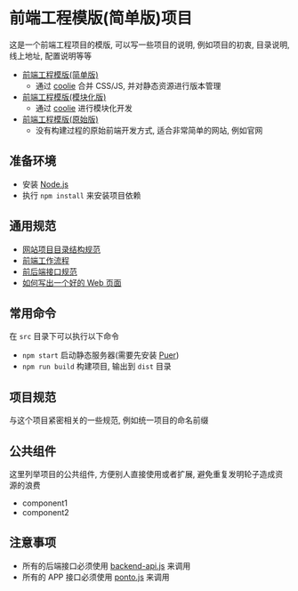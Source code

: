 # 前端工程模版(简单版)项目

这是一个前端工程项目的模版, 可以写一些项目的说明, 例如项目的初衷, 目录说明, 线上地址, 配置说明等等

* [前端工程模版(简单版)](https://github.com/f2e-journey/f2e-project-boilerplate)
  * 通过 [coolie](https://coolie.ydr.me/introduction/advantage/) 合并 CSS/JS, 并对静态资源进行版本管理
* [前端工程模版(模块化版)](https://github.com/f2e-journey/f2e-project-boilerplate/tree/module-coolie)
  * 通过 [coolie](https://coolie.ydr.me/guide/build-chunk-module/) 进行模块化开发
* [前端工程模版(原始版)](https://github.com/f2e-journey/f2e-project-boilerplate/tree/native)
  * 没有构建过程的原始前端开发方式, 适合非常简单的网站, 例如官网

## 准备环境

* 安装 [Node.js](https://nodejs.org/)
* 执行 `npm install` 来安装项目依赖

## 通用规范

* [网站项目目录结构规范](https://github.com/appbone/mobile-spa-boilerplate/blob/master/directory.md)
* [前端工作流程](https://github.com/f2e-journey/treasure/blob/master/workflow.md)
* [前后端接口规范](https://github.com/f2e-journey/treasure/blob/master/api.md)
* [如何写出一个好的 Web 页面](https://github.com/f2e-journey/xueqianban/issues/11)

## 常用命令

在 `src` 目录下可以执行以下命令

* `npm start` 启动静态服务器(需要先安装 [Puer](https://github.com/leeluolee/puer))
* `npm run build` 构建项目, 输出到 `dist` 目录

## 项目规范

与这个项目紧密相关的一些规范, 例如统一项目的命名前缀

## 公共组件

这里列举项目的公共组件, 方便别人直接使用或者扩展, 避免重复发明轮子造成资源的浪费

* component1
* component2

## 注意事项

* 所有的后端接口必须使用 [backend-api.js](https://github.com/ufologist/backend-api) 来调用
* 所有的 APP 接口必须使用 [ponto.js](https://github.com/Wikia/ponto) 来调用